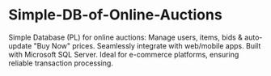 # Simple-DB-of-Online-Auctions
Simple Database (PL)  for online auctions: Manage users, items, bids &amp; auto-update "Buy Now" prices. Seamlessly integrate with web/mobile apps. Built with Microsoft SQL Server. Ideal for e-commerce platforms, ensuring reliable transaction processing.

